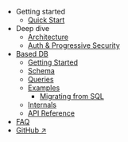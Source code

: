 - Getting started
  - [Quick Start](/quick-start)
- Deep dive
  - [Architecture](/architecture)
  - [Auth & Progressive Security](/auth-security)
- [Based DB](/db/)
  - [Getting Started](/db/getting-started)
  - [Schema](/db/schema)
  - [Queries](/db/api?id=query)
  - [Examples](/db/examples)
    - [Migrating from SQL](/db/sql)
  - [Internals](/db/internals)
  - [API Reference](/db/api)
- [FAQ](/faq)
- [GitHub ↗](https://github.com/atelier-saulx/based)
